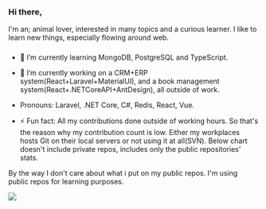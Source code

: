 ### Hi there, 
I'm an; animal lover,
interested in many topics and a curious learner. 
I like to learn new things, especially flowing around web.
<!--
**kubila/kubila** is a ✨ _special_ ✨ repository because its `README.md` (this file) appears on your GitHub profile.

Here are some ideas to get you started:

- 🌱 I’m currently learning ...
- 👯 I’m looking to collaborate on ...
- 🤔 I’m looking for help with ...
- 💬 Ask me about ...
- 📫 How to reach me: ...
- 😄 Pronouns: ...
-->
 
###
 - 🌱 I’m currently learning MongoDB, PostgreSQL and TypeScript.

  - 🔭 I’m currently working on a CRM+ERP system(React+Laravel+MaterialUI), and a book management system(React+.NETCoreAPI+AntDesign), all outside of work.

  - Pronouns: Laravel, .NET Core, C#, Redis, React, Vue.

  - ⚡ Fun fact: All my contributions done outside of working hours. So that's the reason why my contribution count is low. Either my workplaces hosts Git on their local servers or not using it at all(SVN). Below chart doesn't include private repos, includes only the public repositories' stats. 
  
  By the way I don't care about what i put on my public repos. I'm using public repos for learning purposes.
  
  <a href="https://github.com/kubila">
  <img align="center" src="https://github-readme-stats.vercel.app/api/top-langs/?username=kubila&count_private=true&layout=compact&show_icons=true&theme=vue" />
</a>
<!--
<a href="https://github.com/kubila">
  <img align="center" src="https://github-readme-stats.vercel.app/api?username=kubila&count_private=true" /> 
</a>-->
